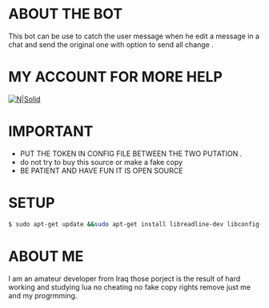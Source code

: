 ﻿# ABOUT THE BOT
 This bot can be use to catch the user message when he edit a message in a chat and send the original one with option to send all change .
# MY ACCOUNT FOR MORE HELP

[![N|Solid](https://s15.postimg.org/gx4yupoaj/426137179_4641_1027391734227066917.jpg)](https://telegram.org/mico_iq)
# IMPORTANT
* PUT THE TOKEN IN CONFIG FILE BETWEEN THE TWO PUTATION .
* do not try to buy this source or make a fake copy
* BE PATIENT AND HAVE FUN IT IS OPEN SOURCE
# SETUP
```sh
$ sudo apt-get update &&sudo apt-get install libreadline-dev libconfig-dev libssl-dev lua5.2 liblua5.2-dev libevent-dev make autoconf unzip git redis-server g++ libjansson-dev libpython-dev expat libexpat1-dev && git clone https://www.github.com/micodev/edit-message-catch.git && sudo apt-get install lua-socket && sudo apt-get install lua-sec
```                  


# ABOUT ME
 I am an amateur developer from Iraq those porject is the result of hard working and studying lua no cheating no fake copy rights remove just me and my progrmming.
